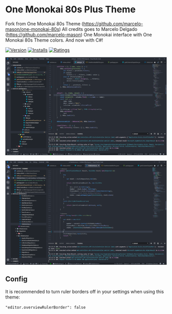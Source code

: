 # One Monokai 80s Plus Theme

Fork from One Monokai 80s Theme (https://github.com/marcelo-mason/one-monokai-80s)
All credits goes to Marcelo Delgado (https://github.com/marcelo-mason)
One Monokai interface with One Monokai 80s Theme colors. And now with C#!

[![Version](https://vsmarketplacebadge.apphb.com/version/victortrusov.one-monokai-80s-plus.svg)](https://marketplace.visualstudio.com/items?itemName=victortrusov.one-monokai-80s-plus.svg) [![Installs](https://vsmarketplacebadge.apphb.com/installs/victortrusov.one-monokai-80s-plus.svg)](https://marketplace.visualstudio.com/items?itemName=victortrusov.one-monokai-80s-plus) [![Ratings](https://vsmarketplacebadge.apphb.com/rating/victortrusov.one-monokai-80s-plus.svg)](https://marketplace.visualstudio.com/items?itemName=victortrusov.one-monokai-80s-plus)


![Interface Screenshot](interface.png)

![Interface Screenshot](interface2.png)

## Config

It is recommended to turn ruler borders off in your settings when using this theme:

`
  "editor.overviewRulerBorder": false
`